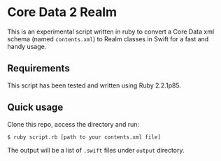 # Core Data 2 Realm

This is an experimental script written in ruby to convert a Core Data xml schema (named `contents.xml`) to Realm classes in Swift for a fast and handy usage.

## Requirements

This script has been tested and written using Ruby 2.2.1p85.

## Quick usage

Clone this repo, access the directory and run:

```sh
$ ruby script.rb [path to your contents.xml file]
```

The output will be a list of `.swift` files under `output` directory.